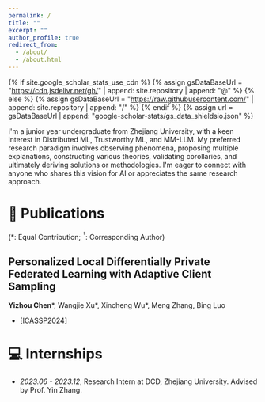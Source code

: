 ```yaml
---
permalink: /
title: ""
excerpt: ""
author_profile: true
redirect_from: 
  - /about/
  - /about.html
---
```


{% if site.google_scholar_stats_use_cdn %}
{% assign gsDataBaseUrl = "https://cdn.jsdelivr.net/gh/" | append: site.repository | append: "@" %}
{% else %}
{% assign gsDataBaseUrl = "https://raw.githubusercontent.com/" | append: site.repository | append: "/" %}
{% endif %}
{% assign url = gsDataBaseUrl | append: "google-scholar-stats/gs_data_shieldsio.json" %}

<span class='anchor' id='about-me'></span>

I'm a junior year undergraduate from Zhejiang University, with a keen interest in Distributed ML, Trustworthy ML, and MM-LLM. My preferred research paradigm involves observing phenomena, proposing multiple explanations, constructing various theories, validating corollaries, and ultimately deriving solutions or methodologies. I'm eager to connect with anyone who shares this vision for AI or appreciates the same research approach.



# 📝 Publications 
(\*: Equal Contribution; ${}^\dagger$: Corresponding Author)

## Personalized Local Differentially Private Federated Learning with Adaptive Client Sampling
**Yizhou Chen**\*, Wangjie Xu\*, Xincheng Wu\*, Meng Zhang, Bing Luo
-  [[ICASSP2024](https://ieeexplore.ieee.org/abstract/document/10447542)]



# 💻 Internships
- *2023.06 - 2023.12*, Research Intern at DCD, Zhejiang University.    Advised by Prof. Yin Zhang.
